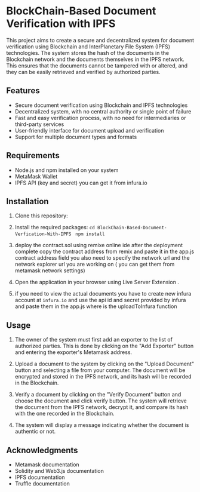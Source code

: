 # BlockChain-Based Document Verification with IPFS

This project aims to create a secure and decentralized system for document verification using Blockchain and InterPlanetary File System (IPFS) technologies. The system stores the hash of the documents in the Blockchain network and the documents themselves in the IPFS network. This ensures that the documents cannot be tampered with or altered, and they can be easily retrieved and verified by authorized parties.

## Features

- Secure document verification using Blockchain and IPFS technologies
- Decentralized system, with no central authority or single point of failure
- Fast and easy verification process, with no need for intermediaries or third-party services
- User-friendly interface for document upload and verification
- Support for multiple document types and formats

## Requirements

- Node.js and npm installed on your system
- MetaMask Wallet
- IPFS API (key and secret) you can get it from infura.io

## Installation

1. Clone this repository: 


2. Install the required packages:
  ``cd BlockChain-Based-Document-Verfication-With-IPFS``
  `` npm install``

4. deploy the contract.sol using remixe online ide
   after the deployment complete copy the contract address from remix and paste it in the app.js contract address field
   you also need to specify the network url and the network explorer url you are working on ( you can get them from       metamask network settings)
   
5. Open the application in your browser using Live Server Extension .
6. if you need to view the actual documents you have to create new infura account at ``infura.io`` and use the api id and secret provided by infura and paste them in the app.js where is the uploadToInfura function

## Usage

1. The owner of the system must first add an exporter to the list of authorized parties. This is done by clicking on the "Add Exporter" button and entering the exporter's Metamask address.
2. Upload a document to the system by clicking on the "Upload Document" button and selecting a file from your computer. The document will be encrypted and stored in the IPFS network, and its hash will be recorded in the Blockchain.

3. Verify a document by clicking on the "Verify Document" button and choose the document and click verify button. The system will retrieve the document from the IPFS network, decrypt it, and compare its hash with the one recorded in the Blockchain.

4. The system will display a message indicating whether the document is authentic or not.


## Acknowledgments
- Metamask documentation
- Solidity and Web3.js documentation
- IPFS documentation
- Truffle documentation



